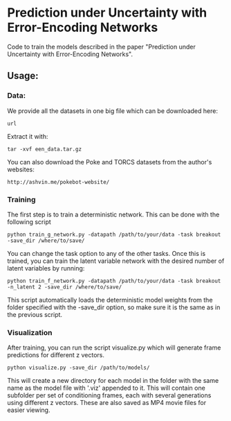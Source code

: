 # Prediction under Uncertainty with Error-Encoding Networks

Code to train the models described in the paper "Prediction under Uncertainty with Error-Encoding Networks". 



## Usage:


### Data:

We provide all the datasets in one big file which can be downloaded here:

```
url
```

Extract it with:

```
tar -xvf een_data.tar.gz
```

You can also download the Poke and TORCS datasets from the author's websites:

```
http://ashvin.me/pokebot-website/
```


### Training

The first step is to train a deterministic network. This can be done with the following script

```
python train_g_network.py -datapath /path/to/your/data -task breakout -save_dir /where/to/save/
```

You can change the task option to any of the other tasks. 
Once this is trained, you can train the latent variable network with the desired number of latent variables by running:

```
python train_f_network.py -datapath /path/to/your/data -task breakout -n_latent 2 -save_dir /where/to/save/
```

This script automatically loads the deterministic model weights from the folder specified with the -save_dir option, so make sure it is the same as in the previous script. 

### Visualization

After training, you can run the script visualize.py which will generate frame predictions for different z vectors. 

``` 
python visualize.py -save_dir /path/to/models/
```

This will create a new directory for each model in the folder with the same name as the model file with '.viz' appended to it. This will contain one subfolder per set of conditioning frames, each with several generations using different z vectors. These are also saved as MP4 movie files for easier viewing. 


